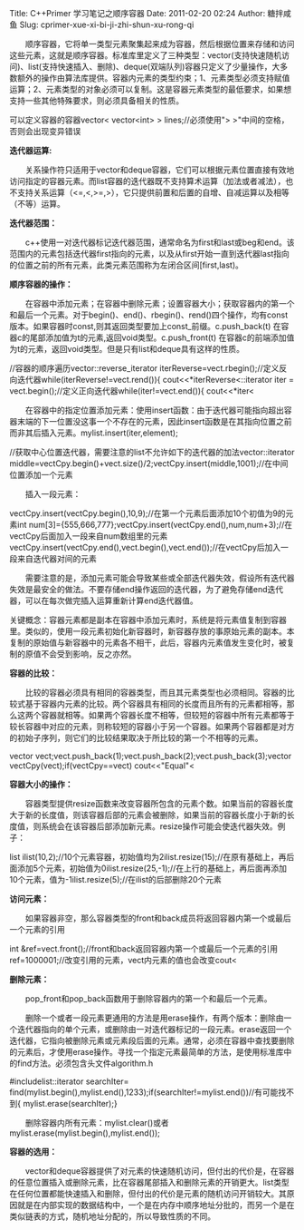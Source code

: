 Title: C++Primer 学习笔记之顺序容器
Date: 2011-02-20 02:24
Author: 糖拌咸鱼
Slug: cprimer-xue-xi-bi-ji-zhi-shun-xu-rong-qi

　　顺序容器，它将单一类型元素聚集起来成为容器，然后根据位置来存储和访问这些元素，这就是顺序容器。标准库里定义了三种类型：vector(支持快速随机访问)、list(支持快速插入、删除)、deque(双端队列)容器只定义了少量操作，大多数额外的操作由算法库提供。容器内元素的类型约束；1、元素类型必须支持赋值运算；2、元素类型的对象必须可以复制。这是容器元素类型的最低要求，如果想支持一些其他特殊要求，则必须具备相关的性质。

</p>

可以定义容器的容器vector\< vector\<int\> \> lines;//必须使用"\>
\>"中间的空格，否则会出现变异错误

</p>

**迭代器运算:**

</p>

　　关系操作符只适用于vector和deque容器，它们可以根据元素位置直接有效地访问指定的容器元素。而list容器的迭代器既不支持算术运算（加法或者减法），也不支持关系运算（\<=,\<,\>=,\>），它只提供前置和后置的自增、自减运算以及相等（不等）运算。

</p>

**迭代器范围：**

</p>

　　c++使用一对迭代器标记迭代器范围，通常命名为first和last或beg和end。该范围内的元素包括迭代器first指向的元素，以及从first开始一直到迭代器last指向的位置之前的所有元素，此类元素范围称为左闭合区间[first,last)。

</p>

**顺序容器的操作：**

</p>

　　在容器中添加元素；在容器中删除元素；设置容器大小；获取容器内的第一个和最后一个元素。对于begin()、end()、rbegin()、rend()四个操作，均有const版本。如果容器时const,则其返回类型要加上const\_前缀。c.push\_back(t)
在容器c的尾部添加值为t的元素,返回void类型。c.push\_front(t)
在容器c的前端添加值为t的元素，返回void类型。但是只有list和deque具有这样的性质。

</p>

<div class="cnblogs_code">

</p>
<p>
    //容器的顺序遍历vector<int>::reverse_iterator iterReverse=vect.rbegin();//定义反向迭代器while(iterReverse!=vect.rend()){    cout<<*iterReverse<<endl;    iterReverse++;}vector<int>::iterator iter = vect.begin();//定义正向迭代器while(iter!=vect.end()){    cout<<*iter<<endl;    iter++;}

</p>
<p>

</div>

</p>

　　在容器中的指定位置添加元素：使用insert函数：由于迭代器可能指向超出容器末端的下一位置没这事一个不存在的元素，因此insert函数是在其指向位置之前而非其后插入元素。mylist.insert(iter,element);

</p>

<div class="cnblogs_code">

</p>
<p>
    //获取中心位置迭代器，需要注意的list不允许如下的迭代器的加法vector<int>::iterator middle=vectCpy.begin()+vect.size()/2;vectCpy.insert(middle,1001);//在中间位置添加一个元素    

</p>
<p>

</div>

</p>
  
　　插入一段元素：

<div class="cnblogs_code">

</p>
<p>
    vectCpy.insert(vectCpy.begin(),10,9);//在第一个元素后面添加10个初值为9的元素int num[3]={555,666,777};vectCpy.insert(vectCpy.end(),num,num+3);//在vectCpy后面加入一段来自num数组里的元素vectCpy.insert(vectCpy.end(),vect.begin(),vect.end());//在vectCpy后加入一段来自迭代器对间的元素

</p>
<p>

</div>

</p>
  
　　需要注意的是，添加元素可能会导致某些或全部迭代器失效，假设所有迭代器失效是最安全的做法。不要存储end操作返回的迭代器，为了避免存储end迭代器，可以在每次做完插入运算重新计算end迭代器值。  

关键概念：容器元素都是副本在容器中添加元素时，系统是将元素值复制到容器里。类似的，使用一段元素初始化新容器时，新容器存放的事原始元素的副本。本复制的原始值与新容器中的元素各不相干，此后，容器内元素值发生变化时，被复制的原值不会受到影响，反之亦然。

</p>

**容器的比较：**

</p>

　　比较的容器必须具有相同的容器类型，而且其元素类型也必须相同。容器的比较式基于容器内元素的比较。两个容器具有相同的长度而且所有的元素都相等，那么这两个容器就相等。如果两个容器长度不相等，但较短的容器中所有元素都等于较长容器中对应的元素，则称较短的容器小于另一个容器。如果两个容器都是对方的初始子序列，则它们的比较结果取决于所比较的第一个不相等的元素。

</p>

<div class="cnblogs_code">

</p>
<p>
    vector<int> vect;vect.push_back(1);vect.push_back(2);vect.push_back(3);vector<int> vectCpy(vect);if(vectCpy==vect) cout<<"Equal"<<endl;else cout<<"Not Equal"<<endl;

</p>
<p>

</div>

</p>
  

**容器大小的操作：**

</p>

　　容器类型提供resize函数来改变容器所包含的元素个数。如果当前的容器长度大于新的长度值，则该容器后部的元素会被删除，如果当前的容器长度小于新的长度值，则系统会在该容器后部添加新元素。resize操作可能会使迭代器失效。例子：

</p>

<div class="cnblogs_code">

</p>
<p>
    list<int> ilist(10,2);//10个元素容器，初始值均为2ilist.resize(15);//在原有基础上，再后面添加5个元素，初始值为0ilist.resize(25,-1);//在上行的基础上，再后面再添加10个元素，值为-1ilist.resize(5);//在ilist的后部删除20个元素

</p>
<p>

</div>

</p>
  

**访问元素：**

</p>

　　如果容器非空，那么容器类型的front和back成员将返回容器内第一个或最后一个元素的引用

</p>

<div class="cnblogs_code">

</p>
<p>
    int &ref=vect.front();//front和back返回容器内第一个或最后一个元素的引用ref=1000001;//改变引用的元素，vect内元素的值也会改变cout<<vect[0]<<" "<<vect.at(1)<<endl;//只适用于vector和deque,如果给出的下标无效，则会发生outOfRange的异常

</p>
<p>

</div>

</p>
  

**删除元素：**

</p>

　　pop\_front和pop\_back函数用于删除容器内的第一个和最后一个元素。

</p>

　　删除一个或者一段元素更通用的方法是用erase操作，有两个版本：删除由一个迭代器指向的单个元素，或删除由一对迭代器标记的一段元素。erase返回一个迭代器，它指向被删除元素或元素段后面的元素。通常，必须在容器中查找要删除的元素后，才使用erase操作。寻找一个指定元素最简单的方法，是使用标准库中的find方法。必须包含头文件algorithm.h

</p>

<div class="cnblogs_code">

</p>
<p>
    #include<algorithm>list<int>::iterator searchIter= find(mylist.begin(),mylist.end(),1233);if(searchIter!=mylist.end())//有可能找不到{    mylist.erase(searchIter);}

</p>
<p>

</div>

</p>
  

　　删除容器内所有元素：mylist.clear()或者mylist.erase(mylist.begin(),mylist.end());

</p>

**容器的选用：**

</p>

　　vector和deque容器提供了对元素的快速随机访问，但付出的代价是，在容器的任意位置插入或删除元素，比在容器尾部插入和删除元素的开销更大。list类型在任何位置都能快速插入和删除，但付出的代价是元素的随机访问开销较大。其原因就是在内部实现的数据结构中，一个是在内存中顺序地址分批的，而另一个是在类似链表的方式，随机地址分配的，所以导致性质的不同。

</p>

